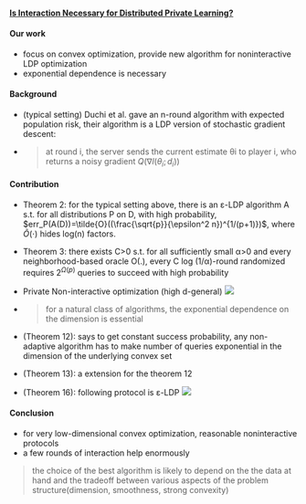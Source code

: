 #### [Is Interaction Necessary for Distributed Private Learning?](https://www.ieee-security.org/TC/SP2017/papers/373.pdf)

#### Our work

- focus on convex optimization, provide new algorithm for noninteractive LDP optimization
- exponential dependence is necessary

#### Background

- (typical setting) Duchi et al. gave an n-round algorithm with expected population risk, their algorithm is a LDP version of stochastic gradient descent:

- > at round i, the server sends the current estimate θi to player i, who returns a noisy gradient $Q(\nabla l(\theta_i;d_i))$

#### Contribution

- Theorem 2: for the typical setting above, there is an ε-LDP algorithm A s.t. for all distributions P on D, with high probability, $err_P(A(D))=\tilde{O}((\frac{\sqrt{p}}{\epsilon^2 n})^{1/(p+1)})$, where $\tilde{O}(\cdot)$ hides log(n) factors.

- Theorem 3: there exists C>0 s.t. for all sufficiently small α>0 and every neighborhood-based oracle O(.), every C log (1/α)-round randomized requires $2^{\Omega(p)}$ queries to succeed with high probability

- Private Non-interactive optimization (high d-general) ![](27-1.PNG)

- >  for a natural class of algorithms, the exponential dependence on the dimension is essential

- (Theorem 12): says to get constant success probability, any non-adaptive algorithm has to make number of queries exponential in the dimension of the underlying convex set

- (Theorem 13): a extension for the theorem 12

- (Theorem 16): following protocol is ε-LDP ![](27-2.PNG)

#### Conclusion

- for very low-dimensional convex optimization, reasonable noninteractive protocols
- a few rounds of interaction help enormously

> the choice of the best algorithm is likely to depend on the the data at hand and the tradeoff between various aspects of the problem structure(dimension, smoothness, strong convexity)